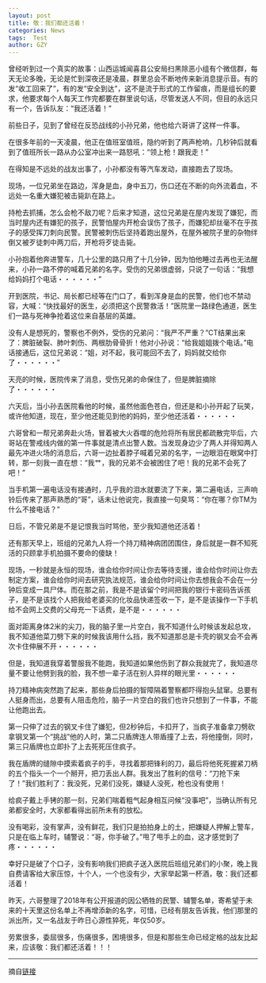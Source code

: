 ```yaml
---
layout: post
title: 敬：我们都还活着！
categories: News
tags:  Test
author: GZY
---
```


曾经听到过一个真实的故事：山西运城闻喜县公安局扫黑除恶小组有个微信群，每天无论多晚，无论是忙到深夜还是凌晨，群里总会不断地传来新消息提示音。有的发“收工回来了”，有的发“安全到达”，这不是流于形式的工作留痕，而是组长的要求，他要求每个人每天工作完都要在群里说句话，尽管发送人不同，但目的永远只有一个，告诉队友：“我还活着！”

前些日子，见到了曾经在反恐战线的小孙兄弟，他也给六哥讲了这样一件事。

在很多年前的一天凌晨，他正在值班室值班，隐约听到了两声枪响，几秒钟后就看到了值班所长一路从办公室冲出来一路怒吼：“领上枪！跟我走！”

在得知是不远处的战友出事了，小孙都没有等汽车发动，直接跑去了现场。

现场，一位兄弟坐在路边，浑身是血，身中五刀，伤口还在不断的向外流着血，不远处一名重大嫌犯被击毙趴在路上。

持枪去抓捕，怎么会枪不敌刀呢？后来才知道，这位兄弟是在屋内发现了嫌犯，而当时屋内还有嫌犯的孩子，民警怕屋内开枪会误伤了孩子，而嫌犯却丝毫不在乎孩子的感受挥刀刺向民警。民警被刺伤后坚持着跑出屋外，在屋外被院子里的杂物绊倒又被歹徒刺中两刀后，开枪将歹徒击毙。

小孙抱着他奔进警车，几十公里的路只用了十几分钟，因为怕他睡过去再也无法醒来，小孙一路不停的喊着兄弟的名字。受伤的兄弟很虚弱，只说了一句话：“我想给妈妈打个电话・・・・・・”

开到医院，书记、局长都已经等在门口了，看到浑身是血的民警，他们也不禁动容，大喊：“快找最好的医生，必须把这个民警救活！”医院里一路绿色通道，医生们一路与死神争抢着这位来自基层的英雄。

没有人是想死的，警察也不例外，受伤的兄弟问：“我严不严重？”CT结果出来了：脾脏破裂、肺叶刺伤、两根肋骨骨折！他对小孙说：“给我姐姐拨个电话。”电话接通后，这位兄弟说：“姐，对不起，我可能回不去了，妈妈就交给你了・・・・・・”

天亮的时候，医院传来了消息，受伤兄弟的命保住了，但是脾脏摘除了・・・・・・

六天后，当小孙去医院看他的时候，虽然他面色苍白，但还是和小孙开起了玩笑，或许他知道，现在，至少他还能见到他的妈妈，至少他还活着・・・・・・

六哥曾和一帮兄弟奔赴火场，冒着被大火吞噬的危险将所有居民都疏散完毕后，六哥站在警戒线内做的第一件事就是清点出警人数。当发现身边少了两人并得知两人最先冲进火场的消息后，六哥一边扯着脖子喊着兄弟的名字，一边眼泪在眼窝中打转，那一刻我一直在想：“我艹，我的兄弟不会被困住了吧！我的兄弟不会死了吧！”

当手机第一遍电话没有接通时，几乎我的泪水就要流了下来，第二遍电话，三声响铃后传来了那声熟悉的“哥”，话未让他说完，我直接一句臭骂：“你在哪？你TM为什么不接电话？”

日后，不管兄弟是不是记恨我当时骂他，至少我知道他还活着！

还有那天早上，班组的兄弟九人将一个持刀精神病团团围住，身后就是一群不知死活的只顾拿手机拍摄不要命的傻缺！

现场，一秒就是永恒的现场，谁会给你时间让你去等待支援，谁会给你时间让你去制定方案，谁会给你时间去研究执法规范，谁会给你时间让你去想我会不会在一分钟后变成一具尸体。而在那之前，我是不是该留个时间把我的银行卡密码告诉孩子，是不是该找个人把我给老婆买的化妆品快递签收一下，是不是该操作一下手机给不会网上交费的父母充一下话费，是不是・・・・・・

面对距离身体2米的尖刀，我的脑子里一片空白，我不知道什么时候该发起总攻，我不知道他菜刀劈下来的时候我该用什么挡，我不知道那总是卡壳的钢叉会不会再次卡住伸展不开・・・・・・

但是，我知道我穿着警服我不能跑，我知道如果他伤到了群众我就完了，我知道尽量不要让他劈到我的脸，我不想一辈子活在别人异样的眼光里・・・・・・

持刀精神病突然跑了起来，那些身后拍摄的智障隔着警察都吓得抱头鼠窜。总要有人挺身而出，总要有人阻击危险，脑子一片空白的我们也许只想到了一件事，不能让他跑出去。

第一只伸了过去的钢叉卡住了嫌犯，但2秒钟后，卡扣开了，当疯子准备拿刀劈砍拿钢叉第一个“挑战”他的人时，第二只盾牌连人带盾撞了上去，将他撞倒，同时，第三只盾牌也立即扑了上去死死压住疯子。

我在盾牌的缝隙中摸索着疯子的手，寻找着那把锋利的刀，最后将他死死握紧刀柄的五个指头一个一个掰开，把刀丢出人群。我发出了胜利的信号：“刀抢下来了！”我们胜利了：我没死，兄弟们没死，嫌疑人没死，枪也没有使用！

给疯子戴上手铐的那一刻，兄弟们喘着粗气起身相互问候“没事吧”，当确认所有兄弟都安全时，大家都看得出前所未有的放松。

没有喝彩，没有掌声，没有鲜花，我们只是拍拍身上的土，把嫌疑人押解上警车，只是在临上车时，辅警说：“哥，你手破了。”甩了甩手上的血，这才感觉到了疼・・・・・・

幸好只是破了个口子，没有影响我们把疯子送入医院后班组兄弟们的小聚，晚上我自费请客给大家压惊，十个人，一个也没有少，大家举起第一杯酒，敬：我们还都活着！

昨天，六哥整理了2018年有公开报道的因公牺牲的民警、辅警名单，寄希望于未来的十天里这份名单上不再增添新的名字，可惜，已经有朋友告诉我，他们那里的派出所，又一名战友于昨日心源性猝死，年仅50岁。

劳累很多，委屈很多，伤痛很多，困境很多，但是和那些生命已经定格的战友比起来，应该敬：我们都还活着！！！

*****

摘自[链接](http://new.qq.com/omn/20181224/20181224A0HCCU.html)